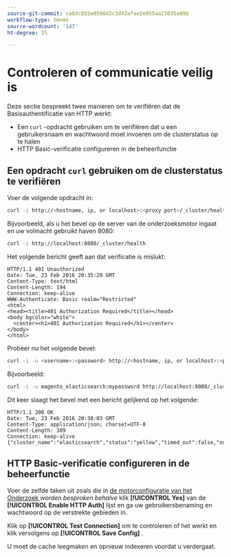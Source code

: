 ```yaml
---
source-git-commit: ca8dc855e0598d2c3d43afae2e055aa27035a09b
workflow-type: tm+mt
source-wordcount: '147'
ht-degree: 1%

---
```

# Controleren of communicatie veilig is

Deze sectie bespreekt twee manieren om te verifiëren dat de Basisauthentificatie van HTTP werkt:

* Een `curl` -opdracht gebruiken om te verifiëren dat u een gebruikersnaam en wachtwoord moet invoeren om de clusterstatus op te halen
* HTTP Basic-verificatie configureren in de beheerfunctie

## Een opdracht `curl` gebruiken om de clusterstatus te verifiëren

Voer de volgende opdracht in:

```bash
curl -i http://<hostname, ip, or localhost>:<proxy port>/_cluster/health
```

Bijvoorbeeld, als u het bevel op de server van de onderzoeksmotor ingaat en uw volmacht gebruikt haven 8080:

```bash
curl -i http://localhost:8080/_cluster/health
```

Het volgende bericht geeft aan dat verificatie is mislukt:

```
HTTP/1.1 401 Unauthorized
Date: Tue, 23 Feb 2016 20:35:29 GMT
Content-Type: text/html
Content-Length: 194
Connection: keep-alive
WWW-Authenticate: Basic realm="Restricted"
<html>
<head><title>401 Authorization Required</title></head>
<body bgcolor="white">
  <center><h1>401 Authorization Required</h1></center>
</body>
</html>
```

Probeer nu het volgende bevel:

```bash
curl -i -u <username>:<password> http://<hostname, ip, or localhost>:<proxy port>/_cluster/health
```

Bijvoorbeeld:

```bash
curl -i -u magento_elasticsearch:mypassword http://localhost:8080/_cluster/health
```

Dit keer slaagt het bevel met een bericht gelijkend op het volgende:

```
HTTP/1.1 200 OK
Date: Tue, 23 Feb 2016 20:38:03 GMT
Content-Type: application/json; charset=UTF-8
Content-Length: 389
Connection: keep-alive
{"cluster_name":"elasticsearch","status":"yellow","timed_out":false,"number_of_nodes":1,"number_of_data_nodes":1,"active_primary_shards":5,"active_shards":5,"relocating_shards":0,"initializing_shards":0,"unassigned_shards":5,"delayed_unassigned_shards":0,"number_of_pending_tasks":0,"number_of_in_flight_fetch":0,"task_max_waiting_in_queue_millis":0,"active_shards_percent_as_number":50.0}
```

## HTTP Basic-verificatie configureren in de beheerfunctie

Voer de zelfde taken uit zoals die in [ de motorconfiguratie van het Onderzoek ](../configuration/search/configure-search-engine.md) *worden besproken behalve* klik **[!UICONTROL Yes]** van de **[!UICONTROL Enable HTTP Auth]** lijst en ga uw gebruikersbenaming en wachtwoord op de verstrekte gebieden in.

Klik op **[!UICONTROL Test Connection]** om te controleren of het werkt en klik vervolgens op **[!UICONTROL Save Config]** .

U moet de cache leegmaken en opnieuw indexeren voordat u verdergaat.
